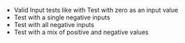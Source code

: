 - Valid Input tests like with Test with zero as an input value
- Test with a single negative inputs
- Test with all negative inputs
- Test with a mix of positive and negative values